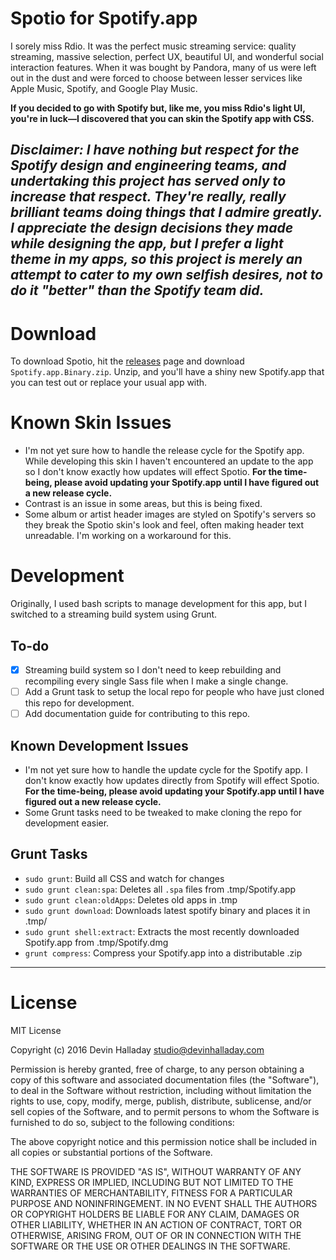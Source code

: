 # Spotio for Spotify.app

I sorely miss Rdio. It was the perfect music streaming service: quality streaming, massive selection, perfect UX, beautiful UI, and wonderful social interaction features. When it was bought by Pandora, many of us were left out in the dust and were forced to choose between lesser services like Apple Music, Spotify, and Google Play Music.

**If you decided to go with Spotify but, like me, you miss Rdio's light UI, you're in luck—I discovered that you can skin the Spotify app with CSS.**

*Disclaimer: I have nothing but respect for the Spotify design and engineering teams, and undertaking this project has served only to increase that respect. They're really, really brilliant teams doing things that I admire greatly. I appreciate the design decisions they made while designing the app, but I prefer a light theme in my apps, so this project is merely an attempt to cater to my own selfish desires, not to do it "better" than the Spotify team did.*
---

# Download
To download Spotio, hit the [releases](https://github.com/devinhalladay/spotio/releases) page and download `Spotify.app.Binary.zip`. Unzip, and you'll have a shiny new Spotify.app that you can test out or replace your usual app with.

# Known Skin Issues
- I'm not yet sure how to handle the release cycle for the Spotify app. While developing this skin I haven't encountered an update to the app so I don't know exactly how updates will effect Spotio. **For the time-being, please avoid updating your Spotify.app until I have figured out a new release cycle.**
- Contrast is an issue in some areas, but this is being fixed.
- Some album or artist header images are styled on Spotify's servers so they break the Spotio skin's look and feel, often making header text unreadable. I'm working on a workaround for this.

# Development
Originally, I used bash scripts to manage development for this app, but I switched to a streaming build system using Grunt.

## To-do
- [x] Streaming build system so I don't need to keep rebuilding and recompiling every single Sass file when I make a single change.
- [ ] Add a Grunt task to setup the local repo for people who have just cloned this repo for development.
- [ ] Add documentation guide for contributing to this repo.

## Known Development Issues
- I'm not yet sure how to handle the update cycle for the Spotify app. I don't know exactly how updates directly from Spotify will effect Spotio. **For the time-being, please avoid updating your Spotify.app until I have figured out a new release cycle.**
- Some Grunt tasks need to be tweaked to make cloning the repo for development easier.

## Grunt Tasks
- `sudo grunt`: Build all CSS and watch for changes
- `sudo grunt clean:spa`: Deletes all `.spa` files from .tmp/Spotify.app
- `sudo grunt clean:oldApps`: Deletes old apps in .tmp
- `sudo grunt download`: Downloads latest spotify binary and places it in .tmp/
- `sudo grunt shell:extract`: Extracts the most recently downloaded Spotify.app from .tmp/Spotify.dmg
- `grunt compress`: Compress your Spotify.app into a distributable .zip

---

# License

MIT License

Copyright (c) 2016 Devin Halladay studio@devinhalladay.com

Permission is hereby granted, free of charge, to any person obtaining a copy
of this software and associated documentation files (the "Software"), to deal
in the Software without restriction, including without limitation the rights
to use, copy, modify, merge, publish, distribute, sublicense, and/or sell
copies of the Software, and to permit persons to whom the Software is
furnished to do so, subject to the following conditions:

The above copyright notice and this permission notice shall be included in all
copies or substantial portions of the Software.

THE SOFTWARE IS PROVIDED "AS IS", WITHOUT WARRANTY OF ANY KIND, EXPRESS OR
IMPLIED, INCLUDING BUT NOT LIMITED TO THE WARRANTIES OF MERCHANTABILITY,
FITNESS FOR A PARTICULAR PURPOSE AND NONINFRINGEMENT. IN NO EVENT SHALL THE
AUTHORS OR COPYRIGHT HOLDERS BE LIABLE FOR ANY CLAIM, DAMAGES OR OTHER
LIABILITY, WHETHER IN AN ACTION OF CONTRACT, TORT OR OTHERWISE, ARISING FROM,
OUT OF OR IN CONNECTION WITH THE SOFTWARE OR THE USE OR OTHER DEALINGS IN THE
SOFTWARE.

